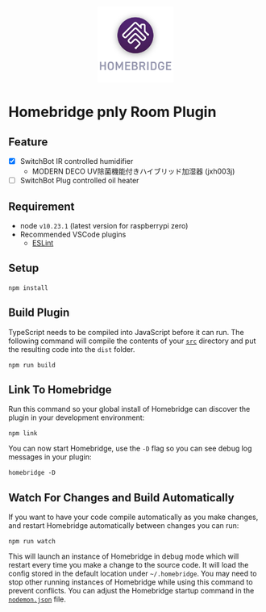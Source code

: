 
<p align="center">

<img src="https://github.com/homebridge/branding/raw/master/logos/homebridge-wordmark-logo-vertical.png" width="150">

</p>


# Homebridge pnly Room Plugin

## Feature

- [x] SwitchBot IR controlled humidifier
  - MODERN DECO UV除菌機能付きハイブリッド加湿器 (jxh003j)
- [ ] SwitchBot Plug controlled oil heater

## Requirement

- node `v10.23.1` (latest version for raspberrypi zero)
- Recommended VSCode plugins
  - [ESLint](https://marketplace.visualstudio.com/items?itemName=dbaeumer.vscode-eslint)

## Setup

```
npm install
```

## Build Plugin

TypeScript needs to be compiled into JavaScript before it can run. The following command will compile the contents of your [`src`](./src) directory and put the resulting code into the `dist` folder.

```
npm run build
```

## Link To Homebridge

Run this command so your global install of Homebridge can discover the plugin in your development environment:

```
npm link
```

You can now start Homebridge, use the `-D` flag so you can see debug log messages in your plugin:

```
homebridge -D
```

## Watch For Changes and Build Automatically

If you want to have your code compile automatically as you make changes, and restart Homebridge automatically between changes you can run:

```
npm run watch
```

This will launch an instance of Homebridge in debug mode which will restart every time you make a change to the source code. It will load the config stored in the default location under `~/.homebridge`. You may need to stop other running instances of Homebridge while using this command to prevent conflicts. You can adjust the Homebridge startup command in the [`nodemon.json`](./nodemon.json) file.
